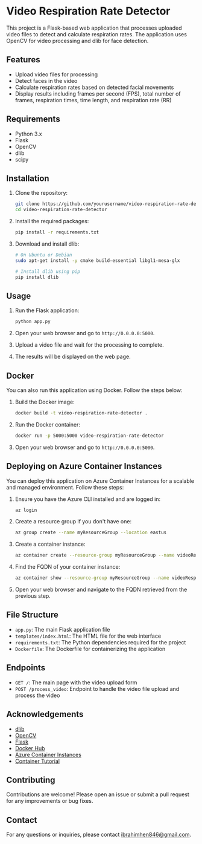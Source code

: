 # Video Respiration Rate Detector

This project is a Flask-based web application that processes uploaded video files to detect and calculate respiration rates. The application uses OpenCV for video processing and dlib for face detection.

## Features

- Upload video files for processing
- Detect faces in the video
- Calculate respiration rates based on detected facial movements
- Display results including frames per second (FPS), total number of frames, respiration times, time length, and respiration rate (RR)

## Requirements

- Python 3.x
- Flask
- OpenCV
- dlib
- scipy

## Installation

1. Clone the repository:

    ```bash
    git clone https://github.com/yourusername/video-respiration-rate-detector.git
    cd video-respiration-rate-detector
    ```

2. Install the required packages:

    ```bash
    pip install -r requirements.txt
    ```

3. Download and install dlib:

    ```bash
    # On Ubuntu or Debian
    sudo apt-get install -y cmake build-essential libgl1-mesa-glx

    # Install dlib using pip
    pip install dlib
    ```

## Usage

1. Run the Flask application:

    ```bash
    python app.py
    ```

2. Open your web browser and go to `http://0.0.0.0:5000`.

3. Upload a video file and wait for the processing to complete.

4. The results will be displayed on the web page.

## Docker

You can also run this application using Docker. Follow the steps below:

1. Build the Docker image:

    ```bash
    docker build -t video-respiration-rate-detector .
    ```

2. Run the Docker container:

    ```bash
    docker run -p 5000:5000 video-respiration-rate-detector
    ```

3. Open your web browser and go to `http://0.0.0.0:5000`.

## Deploying on Azure Container Instances

You can deploy this application on Azure Container Instances for a scalable and managed environment. Follow these steps:

1. Ensure you have the Azure CLI installed and are logged in:

    ```bash
    az login
    ```

2. Create a resource group if you don't have one:

    ```bash
    az group create --name myResourceGroup --location eastus
    ```

3. Create a container instance:

    ```bash
    az container create --resource-group myResourceGroup --name videoRespirationRate --image yourdockerhubusername/video-respiration-rate-detector:latest --ports 5000 --dns-name-label video-respiration-rate --environment-variables 'FLASK_ENV'='production'
    ```

4. Find the FQDN of your container instance:

    ```bash
    az container show --resource-group myResourceGroup --name videoRespirationRate --query ipAddress.fqdn
    ```

5. Open your web browser and navigate to the FQDN retrieved from the previous step.

## File Structure

- `app.py`: The main Flask application file
- `templates/index.html`: The HTML file for the web interface
- `requirements.txt`: The Python dependencies required for the project
- `Dockerfile`: The Dockerfile for containerizing the application

## Endpoints

- `GET /`: The main page with the video upload form
- `POST /process_video`: Endpoint to handle the video file upload and process the video


## Acknowledgements

- [dlib](http://dlib.net/)
- [OpenCV](https://opencv.org/)
- [Flask](https://flask.palletsprojects.com/)
- [Docker Hub](https://hub.docker.com/)
- [Azure Container Instances](https://portal.azure.com/?Microsoft_Azure_Education_correlationId=f0b76ab0-8be0-44ad-9d52-c5704eea7aa7&Microsoft_Azure_Education_newA4E=true&Microsoft_Azure_Education_asoSubGuid=fe76bd71-fe1a-48cf-8706-d254b1b72804#blade/HubsExtension/BrowseResourceBlade/resourceType/Microsoft.ContainerInstance%2FcontainerGroups)
- [Container Tutorial](https://youtu.be/52QUdJIGdLQ?si=9e9BsYJURBmJnTeZ)

## Contributing

Contributions are welcome! Please open an issue or submit a pull request for any improvements or bug fixes.

## Contact

For any questions or inquiries, please contact [ibrahimhen846@gmail.com](mailto:ibrahimhen846@gmail.com).
